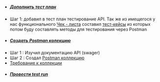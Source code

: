 - ##### [Дополнить тест план](https://github.com/Igor-Maltcev/QA-tester/blob/main/Project_2/%D0%92%D0%B8%D0%B4%D1%8B%20%D1%82%D0%B5%D1%81%D1%82%D0%B8%D1%80%D0%BE%D0%B2%D0%B0%D0%BD%D0%B8%D1%8F.PNG/)
- Шаг 1: добавил в тест план тестирование API. Так же из имещегося у нас функционального [Чек - листа](https://github.com/Igor-Maltcev/QA-tester/blob/main/Project_1/%D1%81%D0%BE%D0%B1%D1%8B%D1%82%D0%B8%D1%8F-export.xls/)
составил [тест-кейсы](https://github.com/Igor-Maltcev/QA-tester/blob/main/Project_2/APItest.PNG/) из которых потом буду составлять методы для теcтирования через Postman
- ##### [Создать Postman колекцию](https://github.com/Igor-Maltcev/QA-tester/blob/main/Project_2/%D0%9A%D1%83%D1%80%D1%81%D0%BE%D0%B2%D0%B0%D1%8F%202.postman_collection.json/)
- Шаг 1 : Изучил документацию API (swager)
- Шаг 2 : Создал [Postman коллекцию](https://github.com/Igor-Maltcev/QA-tester/blob/main/Project_2/%D0%9A%D1%83%D1%80%D1%81%D0%BE%D0%B2%D0%B0%D1%8F%202.postman_collection.json/)
- [Требование к коллекции](https://github.com/Igor-Maltcev/QA-tester/blob/main/Project_2/%D0%A2%D1%80%D0%B5%D0%B1%D0%BE%D0%B2%D0%B0%D0%BD%D0%B8%D1%8F%20%D0%BA%20%D0%BA%D0%BE%D0%BB%D0%BB%D0%B5%D0%BA%D1%86%D0%B8%D0%B8.PNG/) 
- ##### [Провести test run](https://github.com/Igor-Maltcev/QA-tester/blob/main/Project_2/Postman_Run.PNG/)
